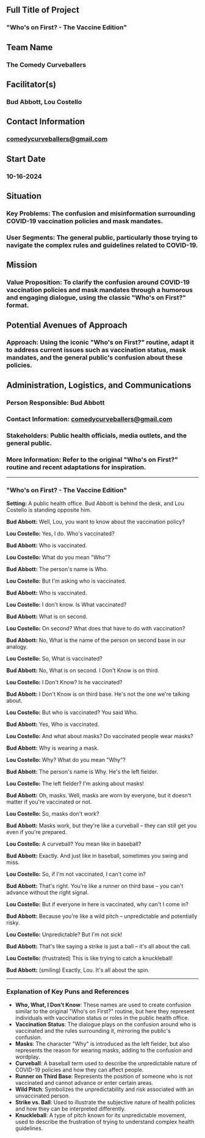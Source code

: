 ## Full Title of Project
### "Who's on First? - The Vaccine Edition"

## Team Name
### The Comedy Curveballers

## Facilitator(s)
### Bud Abbott, Lou Costello

## Contact Information
### [comedycurveballers@gmail.com](mailto:comedycurveballers@gmail.com)

## Start Date
### 10-16-2024

## Situation
### Key Problems: The confusion and misinformation surrounding COVID-19 vaccination policies and mask mandates.
### User Segments: The general public, particularly those trying to navigate the complex rules and guidelines related to COVID-19.

## Mission
### Value Proposition: To clarify the confusion around COVID-19 vaccination policies and mask mandates through a humorous and engaging dialogue, using the classic "Who's on First?" format.

## Potential Avenues of Approach
### Approach: Using the iconic "Who's on First?" routine, adapt it to address current issues such as vaccination status, mask mandates, and the general public's confusion about these policies.

## Administration, Logistics, and Communications
### Person Responsible: Bud Abbott
### Contact Information: [comedycurveballers@gmail.com](mailto:comedycurveballers@gmail.com)
### Stakeholders: Public health officials, media outlets, and the general public.
### More Information: Refer to the original "Who's on First?" routine and recent adaptations for inspiration.

---

### "Who's on First? - The Vaccine Edition"

**Setting:** A public health office. Bud Abbott is behind the desk, and Lou Costello is standing opposite him.

**Bud Abbott:** Well, Lou, you want to know about the vaccination policy?

**Lou Costello:** Yes, I do. Who's vaccinated?

**Bud Abbott:** Who is vaccinated.

**Lou Costello:** What do you mean "Who"?

**Bud Abbott:** The person's name is Who.

**Lou Costello:** But I'm asking who is vaccinated.

**Bud Abbott:** Who is vaccinated.

**Lou Costello:** I don't know. Is What vaccinated?

**Bud Abbott:** What is on second.

**Lou Costello:** On second? What does that have to do with vaccination?

**Bud Abbott:** No, What is the name of the person on second base in our analogy.

**Lou Costello:** So, What is vaccinated?

**Bud Abbott:** No, What is on second. I Don't Know is on third.

**Lou Costello:** I Don't Know? Is he vaccinated?

**Bud Abbott:** I Don't Know is on third base. He's not the one we're talking about.

**Lou Costello:** But who is vaccinated? You said Who.

**Bud Abbott:** Yes, Who is vaccinated.

**Lou Costello:** And what about masks? Do vaccinated people wear masks?

**Bud Abbott:** Why is wearing a mask.

**Lou Costello:** Why? What do you mean "Why"?

**Bud Abbott:** The person's name is Why. He's the left fielder.

**Lou Costello:** The left fielder? I'm asking about masks!

**Bud Abbott:** Oh, masks. Well, masks are worn by everyone, but it doesn't matter if you're vaccinated or not.

**Lou Costello:** So, masks don't work?

**Bud Abbott:** Masks work, but they're like a curveball – they can still get you even if you're prepared.

**Lou Costello:** A curveball? You mean like in baseball?

**Bud Abbott:** Exactly. And just like in baseball, sometimes you swing and miss.

**Lou Costello:** So, if I'm not vaccinated, I can't come in?

**Bud Abbott:** That's right. You're like a runner on third base – you can't advance without the right signal.

**Lou Costello:** But if everyone in here is vaccinated, why can't I come in?

**Bud Abbott:** Because you're like a wild pitch – unpredictable and potentially risky.

**Lou Costello:** Unpredictable? But I'm not sick!

**Bud Abbott:** That's like saying a strike is just a ball – it's all about the call.

**Lou Costello:** (frustrated) This is like trying to catch a knuckleball!

**Bud Abbott:** (smiling) Exactly, Lou. It's all about the spin.

---

### Explanation of Key Puns and References

- **Who, What, I Don't Know**: These names are used to create confusion similar to the original "Who's on First?" routine, but here they represent individuals with vaccination status or roles in the public health office.
- **Vaccination Status**: The dialogue plays on the confusion around who is vaccinated and the rules surrounding it, mirroring the public's confusion.
- **Masks**: The character "Why" is introduced as the left fielder, but also represents the reason for wearing masks, adding to the confusion and wordplay.
- **Curveball**: A baseball term used to describe the unpredictable nature of COVID-19 policies and how they can affect people.
- **Runner on Third Base**: Represents the position of someone who is not vaccinated and cannot advance or enter certain areas.
- **Wild Pitch**: Symbolizes the unpredictability and risk associated with an unvaccinated person.
- **Strike vs. Ball**: Used to illustrate the subjective nature of health policies and how they can be interpreted differently.
- **Knuckleball**: A type of pitch known for its unpredictable movement, used to describe the frustration of trying to understand complex health guidelines.